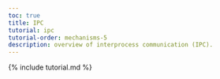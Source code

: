 ```yaml
---
toc: true
title: IPC
tutorial: ipc
tutorial-order: mechanisms-5
description: overview of interprocess communication (IPC).
---
```

{% include tutorial.md %}

